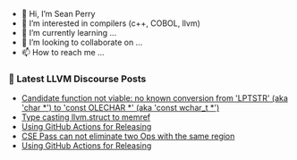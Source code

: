 - 👋 Hi, I’m Sean Perry
- 👀 I’m interested in compilers (c++, COBOL, llvm)
- 🌱 I’m currently learning ...
- 💞️ I’m looking to collaborate on ...
- 📫 How to reach me ...

<!---
s66perry/s66perry is a ✨ special ✨ repository because its `README.md` (this file) appears on your GitHub profile.
You can click the Preview link to take a look at your changes.
--->
### 📕 Latest LLVM Discourse Posts

<!-- DISCOURSE-LLVM:START -->
- [Candidate function not viable: no known conversion from &#39;LPTSTR&#39; &lpar;aka &#39;char *&#39;&rpar; to &#39;const OLECHAR *&#39; &lpar;aka &#39;const wchar_t *&#39;&rpar;](https://discourse.llvm.org/t/candidate-function-not-viable-no-known-conversion-from-lptstr-aka-char-to-const-olechar-aka-const-wchar-t/67641#post_3)
- [Type casting llvm.struct to memref](https://discourse.llvm.org/t/type-casting-llvm-struct-to-memref/67670#post_1)
- [Using GitHub Actions for Releasing](https://discourse.llvm.org/t/using-github-actions-for-releasing/67666?page=2#post_21)
- [CSE Pass can not eliminate two Ops with the same region](https://discourse.llvm.org/t/cse-pass-can-not-eliminate-two-ops-with-the-same-region/67669#post_1)
- [Using GitHub Actions for Releasing](https://discourse.llvm.org/t/using-github-actions-for-releasing/67666#post_20)
<!-- DISCOURSE-LLVM:END -->
